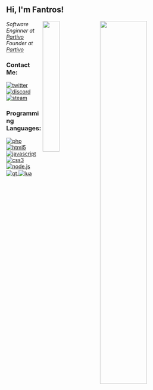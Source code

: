 <h2>Hi, I'm Fantros!</h2>

<img width="50%" align="right" src="https://github-readme-stats.vercel.app/api?username=fantros&count_private=true&show_icons=true&theme=dark&hide_border=true&include_all_commits=true">

<img width="30%" align="right" src="https://spotify-github-profile.vercel.app/api/view?uid=31us4ohbcaotjvvfxk5szygl4tle&cover_image=false&theme=default">
<p><em>Software Enginner at <a href="https://partivo.net/">Partivo</a></br>Founder at <a href="https://partivo.net/">Partivo</a></em></p>

<h3>Contact Me:</h3>

<a href="https://twitter.com/fastspiddy" target="_blank">
  <img align="center" alt="twitter" src="https://img.shields.io/badge/-Twitter-1DA1F2?style=flat-square&logo=twitter&logoColor=white">
</a>
<a href="https://discord.gg/9Wj49UbZjZ" target="_blank">
  <img align="center" alt="discord" src="https://img.shields.io/badge/-Discord-7289DA?style=flat-square&logo=discord&logoColor=white">
</a>
<a href="https://steamcommunity.com/id/fantros" target="_blank">
  <img align="center" alt="steam" src="https://img.shields.io/badge/-Steam-171a21?style=flat-square&logo=steam&logoColor=white">
</a>

<h3>Programming Languages:</h3>

<a href="https://wikipedia.org/wiki/PHP" target="_blank">
  <img alt="php" align="center" src="https://img.shields.io/badge/-PHP-8892BF?style=flat-square&logo=php&logoColor=white">
</a>
<a href="https://wikipedia.org/wiki/HTML5" target="_blank">
  <img alt="html5" align="center" src="https://img.shields.io/badge/-HTML5-E34F26?style=flat-square&logo=html5&logoColor=white">
</a>
<a href="https://wikipedia.org/wiki/JavaScript" target="_blank">
  <img alt="javascript" align="center" src="https://img.shields.io/badge/-Javascript-edb200?style=flat-square&logo=javascript&logoColor=white">
</a>
<a href="https://wikipedia.org/wiki/CSS3" target="_blank">
  <img alt="css3" align="center" src="https://img.shields.io/badge/-CSS3-2A93CA?style=flat-square&logo=css3&logoColor=white">
</a>
<a href="https://wikipedia.org/wiki/Node.js" target="_blank">
  <img alt="node.js" align="center" src="https://img.shields.io/badge/-Node.Js-43853d?style=flat-square&logo=node.js&logoColor=white">
</a>
<a href="https://wikipedia.org/wiki/Qt_(software)" target="_blank">
  <img alt="qt" align="center" src="https://img.shields.io/badge/-QT-3FC74F?style=flat-square&logo=qt&logoColor=white">
</a>
<a href="https://wikipedia.org/wiki/Lua_(programming_language)" target="_blank">
  <img alt="lua" align="center" src="https://img.shields.io/badge/-Lua-000080?style=flat-square&logo=lua&logoColor=white">
</a>
